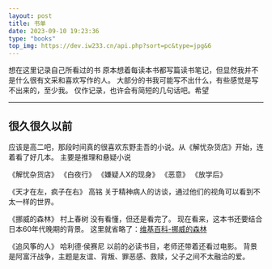 ```yaml
---
layout: post
title: 书单
date: 2023-09-10 19:23:36
type: "books"
top_img: https://dev.iw233.cn/api.php?sort=pc&type=jpg&6
---
```


想在这里记录自己所看过的书
原本想着每读本书都写篇读书笔记，但显然我并不是什么很有文采和喜欢写作的人。
大部分的书我可能写不出什么，有些感觉是写不出来的，至少我。
仅作记录，也许会有简短的几句话吧。希望

---


## 很久很久以前

应该是高二吧，那段时间真的很喜欢东野圭吾的小说。从《解忧杂货店》开始，连着看了好几本。
主要是推理和悬疑小说

《解忧杂货店》
《白夜行》
《嫌疑人X的现身》
《恶意》
《放学后》

《天才在左，疯子在右》 高铭
关于精神病人的访谈，通过他们的视角可以看到不太一样的世界。

《挪威的森林》 村上春树
没有看懂，但还是看完了。
现在看来，这本书还要结合日本60年代晚期的背景。
这里就省略了：[维基百科-挪威的森林](https://zh.m.wikipedia.org/wiki/挪威的森林_(小说))

《追风筝的人》 哈利德·侯赛尼
以前的必读书目，老师还带着还看过电影。
背景是阿富汗战争，主题是友谊、背叛、罪恶感、救赎，父子之间不太融洽的爱。








